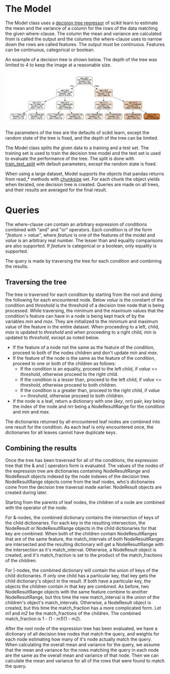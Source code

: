 # The Model
The Model class uses a [decision tree regressor](http://scikit-learn.org/stable/modules/tree.html#regression) of scikit learn to
estimate the mean and the variance of a column for the
rows of the data matching the given where-clause. The
column the mean and variance are calculated from
is called the output and the columns the where-clause
uses to narrow down the rows are called features.
The output must be continuous. Features can be
continuous, categorical or boolean.

An
example of a decision tree is shown below. The depth of
the tree was limited to 4 to keep the image at a
reasonable size.

![Example decision tree](tree_example.png "Example decision tree")

The parameters of the tree are the defaults of scikit
learn, except the random state of the tree is fixed,
and the depth of the tree can be limited.

The Model class splits the given data to a training
and a test set. The training set is used to train
the decision tree model and the test set is used
to evaluate the performance of the tree. The split
is done with [train_test_split](http://scikit-learn.org/stable/modules/generated/sklearn.model_selection.train_test_split.html) with default parameters,
except the random state is fixed.

When using a large dataset, Model supports the objects
that pandas returns from read_* methods with [chunksize](https://pandas.pydata.org/pandas-docs/stable/io.html#io-chunking)
set. For each chunk the object yields when iterated,
one decision tree is created. Queries are made on all
trees, and their results are averaged for the final
result.

# Queries
The where-clause can contain an arbitrary expression of
conditions combined with "and" and "or" operators.
Each condition is of the form "*feature* > *value*",
where
*feature* is one of the features of the model and
*value* is an arbitrary real number. The lesser than and
equality comparisons are also supported. If *feature*
is categorical or a boolean, only equality is supported.

The query is made by traversing the tree for each
condition and combining the results.

## Traversing the tree

The tree is traversed for each condition by starting
from the root and doing the following for each
encountered node. Below *value* is the constant of the
condition and *threshold* is the threshold of a
decision tree node that is being processed.
While traversing, the minimum and the maximum values
that the condition's feature can have in a node
is being kept track of by the variables *min* and
*max*. They are initialized to the minimum and maximum
value of the feature in the entire dataset. When
proceeding to a left, child, *max* is updated to
*threshold* and when proceeding to a right child,
*min* is updated to *threshold*, except as noted
below.
* If the feature of a node not the same as the feature
of the condition, proceed to both of the nodes
children and don't update *min* and *max*.
* If the feature of the node is the same as the
feature of the condition, proceed to one or both of
the children as follows:
  * If the condition is an equality, proceed to the
  left child, if *value* <= *threshold*, otherwise
  proceed to the right child.
  * If the condition is a lesser than, proceed to the
  left child, if *value* <= *threshold*, otherwise
  proceed to both children.
  * If the condition is a greater than, proceed to the
  right child, if *value* >= *threshold*, otherwise
  proceed to both children.
* If the node is a leaf, return a dictionary with one
(*key*, *nrr*) pair, *key* being the index of the
node and *nrr* being a NodeResultRange for the
condition and *min* and *max*.

The dictionaries returned by all encountered leaf nodes
are combined into one result for the condition. As
each leaf is only encountered once, the dictionaries
for all leaves cannot have duplicate keys.

## Combining the results

Once the tree has been traversed for all of the
conditions, the expression tree that the & and |
operators form is evaluated. The values of the nodes
of the expression tree are dictionaries containing
NodeResultRange and
NodeResult objects indexed by the node indexes of the
decision tree. NodeResultRange objects come from the
leaf nodes, who's dictionaries come from the decision
tree traversal made earlier. NodeResult
objects are created during later.

Starting from the parents
of leaf nodes, the children of a node are combined
with the operator of the node.

For &-nodes, the
combined dictionary contains the intersection of keys
of the child dictionaries. For each key in the
resulting intersection, the NodeResult or
NodeResultRange objects in the child dictionaries for
that key are combined. When both of the children
contain NodeResultRanges that are of the same feature,
the match_intervals of both NodeResultRanges are
intersected and the resulting dictionary will get
a NodeResultRange with the intersection as it's
match_interval. Otherwise, a NodeResult object is
created, and it's match_fraction is set to the product
of the match_fractions of the children.

For |-nodes, the combined dictionary will contain
the union of keys of the child dictionaries. If only
one child has a particular key, that key gets the
child dictionary's object in the result. If both have
a particular key, the objects the children contain
in that key are combined. As before, two
NodeResultRange objects with the same feature combine
to another NodeResultRange, but this time the
new match_interval is the union of the children's
object's match_intervals. Otherwise, a NodeResult
object is created, but this time the match_fraction
has a more complicated form. Let *m1* and *m2* be
the match_fractions of the children. The combined
match_fraction is 1 - (1 - *m1*)(1 - *m2*).

After the root node of the expression tree has been
evaluated, we have a dictionary of all decision tree
nodes that
match the query, and weights for each node estimating
how many of it's node actually match the query.
When calculating the overall mean and variance for the
query, we assume that the mean and variance for the
rows matching the query in each node are the same
as the overall mean and variance of that node. Then
we can calculate the mean and variance for all of the
rows that were found to match the query.
